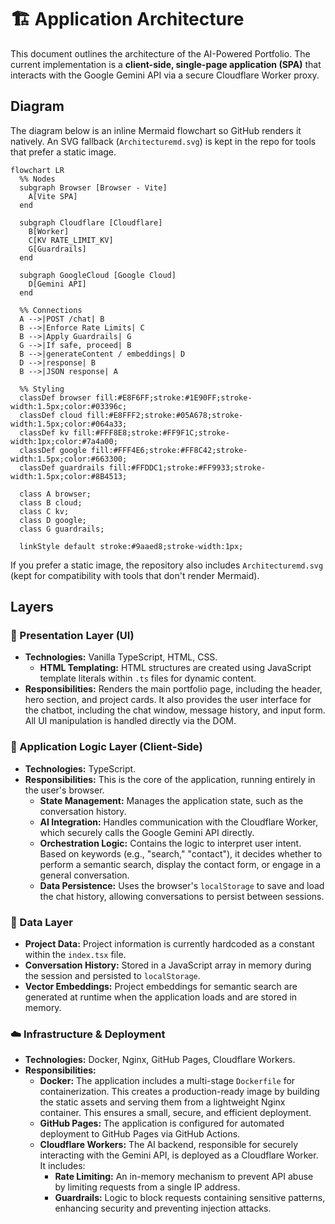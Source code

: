 # 🏗️ Application Architecture

This document outlines the architecture of the AI-Powered Portfolio. The current implementation is a **client-side, single-page application (SPA)** that interacts with the Google Gemini API via a secure Cloudflare Worker proxy.

## Diagram

The diagram below is an inline Mermaid flowchart so GitHub renders it natively. An SVG fallback (`Architecturemd.svg`) is kept in the repo for tools that prefer a static image.

```mermaid
flowchart LR
  %% Nodes
  subgraph Browser [Browser - Vite]
    A[Vite SPA]
  end

  subgraph Cloudflare [Cloudflare]
    B[Worker]
    C[KV RATE_LIMIT_KV]
    G[Guardrails]
  end

  subgraph GoogleCloud [Google Cloud]
    D[Gemini API]
  end

  %% Connections
  A -->|POST /chat| B
  B -->|Enforce Rate Limits| C
  B -->|Apply Guardrails| G
  G -->|If safe, proceed| B
  B -->|generateContent / embeddings| D
  D -->|response| B
  B -->|JSON response| A

  %% Styling
  classDef browser fill:#E8F6FF;stroke:#1E90FF;stroke-width:1.5px;color:#03396c;
  classDef cloud fill:#E8FFF2;stroke:#05A678;stroke-width:1.5px;color:#064a33;
  classDef kv fill:#FFF8E8;stroke:#FF9F1C;stroke-width:1px;color:#7a4a00;
  classDef google fill:#FFF4E6;stroke:#FF8C42;stroke-width:1.5px;color:#663300;
  classDef guardrails fill:#FFDDC1;stroke:#FF9933;stroke-width:1.5px;color:#8B4513;

  class A browser;
  class B cloud;
  class C kv;
  class D google;
  class G guardrails;

  linkStyle default stroke:#9aaed8;stroke-width:1px;
```

If you prefer a static image, the repository also includes `Architecturemd.svg` (kept for compatibility with tools that don't render Mermaid).


## Layers

### 🎨 Presentation Layer (UI)

- **Technologies:** Vanilla TypeScript, HTML, CSS.
    - **HTML Templating:** HTML structures are created using JavaScript template literals within `.ts` files for dynamic content.
- **Responsibilities:** Renders the main portfolio page, including the header, hero section, and project cards. It also provides the user interface for the chatbot, including the chat window, message history, and input form. All UI manipulation is handled directly via the DOM.

### 🧠 Application Logic Layer (Client-Side)

- **Technologies:** TypeScript.
- **Responsibilities:** This is the core of the application, running entirely in the user's browser.
    - **State Management:** Manages the application state, such as the conversation history.
    - **AI Integration:** Handles communication with the Cloudflare Worker, which securely calls the Google Gemini API directly.
    - **Orchestration Logic:** Contains the logic to interpret user intent. Based on keywords (e.g., "search," "contact"), it decides whether to perform a semantic search, display the contact form, or engage in a general conversation.
    - **Data Persistence:** Uses the browser's `localStorage` to save and load the chat history, allowing conversations to persist between sessions.

### 💾 Data Layer

- **Project Data:** Project information is currently hardcoded as a constant within the `index.tsx` file.
- **Conversation History:** Stored in a JavaScript array in memory during the session and persisted to `localStorage`.
- **Vector Embeddings:** Project embeddings for semantic search are generated at runtime when the application loads and are stored in memory.

### ☁️ Infrastructure & Deployment

- **Technologies:** Docker, Nginx, GitHub Pages, Cloudflare Workers.
- **Responsibilities:**
    - **Docker:** The application includes a multi-stage `Dockerfile` for containerization. This creates a production-ready image by building the static assets and serving them from a lightweight Nginx container. This ensures a small, secure, and efficient deployment.
    - **GitHub Pages:** The application is configured for automated deployment to GitHub Pages via GitHub Actions.
    - **Cloudflare Workers:** The AI backend, responsible for securely interacting with the Gemini API, is deployed as a Cloudflare Worker. It includes:
        - **Rate Limiting:** An in-memory mechanism to prevent API abuse by limiting requests from a single IP address.
        - **Guardrails:** Logic to block requests containing sensitive patterns, enhancing security and preventing injection attacks.

